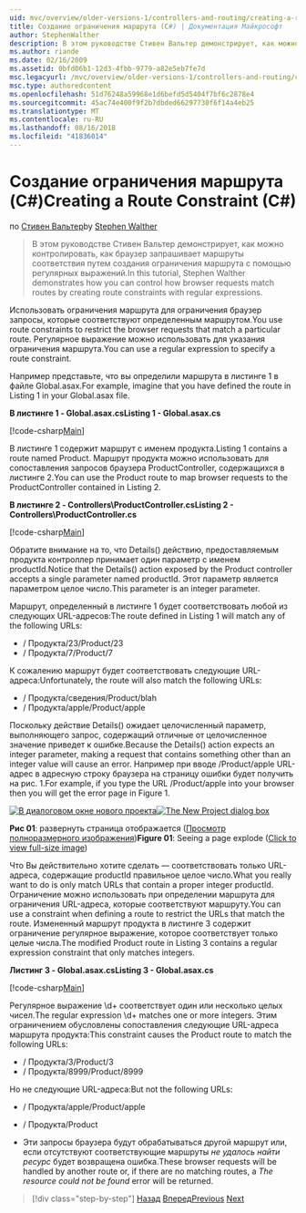 ```yaml
---
uid: mvc/overview/older-versions-1/controllers-and-routing/creating-a-route-constraint-cs
title: Создание ограничения маршрута (C#) | Документация Майкрософт
author: StephenWalther
description: В этом руководстве Стивен Вальтер демонстрирует, как можно контролировать, как браузер запрашивает маршруты соответствия путем создания ограничения маршрута с помощью регулярных выражений.
ms.author: riande
ms.date: 02/16/2009
ms.assetid: 0bfd06b1-12d3-4fbb-9779-a82e5eb7fe7d
msc.legacyurl: /mvc/overview/older-versions-1/controllers-and-routing/creating-a-route-constraint-cs
msc.type: authoredcontent
ms.openlocfilehash: 51d76248a59968e1d6befd5d5404f7bf6c2878e4
ms.sourcegitcommit: 45ac74e400f9f2b7dbded66297730f6f14a4eb25
ms.translationtype: MT
ms.contentlocale: ru-RU
ms.lasthandoff: 08/16/2018
ms.locfileid: "41836014"
---
```

<a name="creating-a-route-constraint-c"></a><span data-ttu-id="81d84-103">Создание ограничения маршрута (C#)</span><span class="sxs-lookup"><span data-stu-id="81d84-103">Creating a Route Constraint (C#)</span></span>
====================
<span data-ttu-id="81d84-104">по [Стивен Вальтер](https://github.com/StephenWalther)</span><span class="sxs-lookup"><span data-stu-id="81d84-104">by [Stephen Walther](https://github.com/StephenWalther)</span></span>

> <span data-ttu-id="81d84-105">В этом руководстве Стивен Вальтер демонстрирует, как можно контролировать, как браузер запрашивает маршруты соответствия путем создания ограничения маршрута с помощью регулярных выражений.</span><span class="sxs-lookup"><span data-stu-id="81d84-105">In this tutorial, Stephen Walther demonstrates how you can control how browser requests match routes by creating route constraints with regular expressions.</span></span>


<span data-ttu-id="81d84-106">Использовать ограничения маршрута для ограничения браузер запросы, которые соответствуют определенным маршрутом.</span><span class="sxs-lookup"><span data-stu-id="81d84-106">You use route constraints to restrict the browser requests that match a particular route.</span></span> <span data-ttu-id="81d84-107">Регулярное выражение можно использовать для указания ограничения маршрута.</span><span class="sxs-lookup"><span data-stu-id="81d84-107">You can use a regular expression to specify a route constraint.</span></span>

<span data-ttu-id="81d84-108">Например представьте, что вы определили маршрута в листинге 1 в файле Global.asax.</span><span class="sxs-lookup"><span data-stu-id="81d84-108">For example, imagine that you have defined the route in Listing 1 in your Global.asax file.</span></span>

<span data-ttu-id="81d84-109">**В листинге 1 - Global.asax.cs**</span><span class="sxs-lookup"><span data-stu-id="81d84-109">**Listing 1 - Global.asax.cs**</span></span>

[!code-csharp[Main](creating-a-route-constraint-cs/samples/sample1.cs)]

<span data-ttu-id="81d84-110">В листинге 1 содержит маршрут с именем продукта.</span><span class="sxs-lookup"><span data-stu-id="81d84-110">Listing 1 contains a route named Product.</span></span> <span data-ttu-id="81d84-111">Маршрут продукта можно использовать для сопоставления запросов браузера ProductController, содержащихся в листинге 2.</span><span class="sxs-lookup"><span data-stu-id="81d84-111">You can use the Product route to map browser requests to the ProductController contained in Listing 2.</span></span>

<span data-ttu-id="81d84-112">**В листинге 2 - Controllers\ProductController.cs**</span><span class="sxs-lookup"><span data-stu-id="81d84-112">**Listing 2 - Controllers\ProductController.cs**</span></span>

[!code-csharp[Main](creating-a-route-constraint-cs/samples/sample2.cs)]

<span data-ttu-id="81d84-113">Обратите внимание на то, что Details() действию, предоставляемым продукта контроллер принимает один параметр с именем productId.</span><span class="sxs-lookup"><span data-stu-id="81d84-113">Notice that the Details() action exposed by the Product controller accepts a single parameter named productId.</span></span> <span data-ttu-id="81d84-114">Этот параметр является параметром целое число.</span><span class="sxs-lookup"><span data-stu-id="81d84-114">This parameter is an integer parameter.</span></span>

<span data-ttu-id="81d84-115">Маршрут, определенный в листинге 1 будет соответствовать любой из следующих URL-адресов:</span><span class="sxs-lookup"><span data-stu-id="81d84-115">The route defined in Listing 1 will match any of the following URLs:</span></span>

- <span data-ttu-id="81d84-116">/ Продукта/23</span><span class="sxs-lookup"><span data-stu-id="81d84-116">/Product/23</span></span>
- <span data-ttu-id="81d84-117">/ Продукта/7</span><span class="sxs-lookup"><span data-stu-id="81d84-117">/Product/7</span></span>

<span data-ttu-id="81d84-118">К сожалению маршрут будет соответствовать следующие URL-адреса:</span><span class="sxs-lookup"><span data-stu-id="81d84-118">Unfortunately, the route will also match the following URLs:</span></span>

- <span data-ttu-id="81d84-119">/ Продукта/сведения</span><span class="sxs-lookup"><span data-stu-id="81d84-119">/Product/blah</span></span>
- <span data-ttu-id="81d84-120">/ Продукта/apple</span><span class="sxs-lookup"><span data-stu-id="81d84-120">/Product/apple</span></span>

<span data-ttu-id="81d84-121">Поскольку действие Details() ожидает целочисленный параметр, выполняющего запрос, содержащий отличные от целочисленное значение приведет к ошибке.</span><span class="sxs-lookup"><span data-stu-id="81d84-121">Because the Details() action expects an integer parameter, making a request that contains something other than an integer value will cause an error.</span></span> <span data-ttu-id="81d84-122">Например при вводе /Product/apple URL-адрес в адресную строку браузера на страницу ошибки будет получить на рис. 1.</span><span class="sxs-lookup"><span data-stu-id="81d84-122">For example, if you type the URL /Product/apple into your browser then you will get the error page in Figure 1.</span></span>


<span data-ttu-id="81d84-123">[![В диалоговом окне нового проекта](creating-a-route-constraint-cs/_static/image1.jpg)](creating-a-route-constraint-cs/_static/image1.png)</span><span class="sxs-lookup"><span data-stu-id="81d84-123">[![The New Project dialog box](creating-a-route-constraint-cs/_static/image1.jpg)](creating-a-route-constraint-cs/_static/image1.png)</span></span>

<span data-ttu-id="81d84-124">**Рис 01**: развернуть страница отображается ([Просмотр полноразмерного изображения](creating-a-route-constraint-cs/_static/image2.png))</span><span class="sxs-lookup"><span data-stu-id="81d84-124">**Figure 01**: Seeing a page explode ([Click to view full-size image](creating-a-route-constraint-cs/_static/image2.png))</span></span>


<span data-ttu-id="81d84-125">Что Вы действительно хотите сделать — соответствовать только URL-адреса, содержащие productId правильное целое число.</span><span class="sxs-lookup"><span data-stu-id="81d84-125">What you really want to do is only match URLs that contain a proper integer productId.</span></span> <span data-ttu-id="81d84-126">Ограничение можно использовать при определении маршрута для ограничения URL-адреса, которые соответствуют маршруту.</span><span class="sxs-lookup"><span data-stu-id="81d84-126">You can use a constraint when defining a route to restrict the URLs that match the route.</span></span> <span data-ttu-id="81d84-127">Измененный маршрут продукта в листинге 3 содержит ограничение регулярное выражение, которое соответствует только целые числа.</span><span class="sxs-lookup"><span data-stu-id="81d84-127">The modified Product route in Listing 3 contains a regular expression constraint that only matches integers.</span></span>

<span data-ttu-id="81d84-128">**Листинг 3 - Global.asax.cs**</span><span class="sxs-lookup"><span data-stu-id="81d84-128">**Listing 3 - Global.asax.cs**</span></span>

[!code-csharp[Main](creating-a-route-constraint-cs/samples/sample3.cs)]

<span data-ttu-id="81d84-129">Регулярное выражение \d+ соответствует один или несколько целых чисел.</span><span class="sxs-lookup"><span data-stu-id="81d84-129">The regular expression \d+ matches one or more integers.</span></span> <span data-ttu-id="81d84-130">Этим ограничением обусловлены сопоставления следующие URL-адреса маршрута продукта:</span><span class="sxs-lookup"><span data-stu-id="81d84-130">This constraint causes the Product route to match the following URLs:</span></span>

- <span data-ttu-id="81d84-131">/ Продукта/3</span><span class="sxs-lookup"><span data-stu-id="81d84-131">/Product/3</span></span>
- <span data-ttu-id="81d84-132">/ Продукта/8999</span><span class="sxs-lookup"><span data-stu-id="81d84-132">/Product/8999</span></span>

<span data-ttu-id="81d84-133">Но не следующие URL-адреса:</span><span class="sxs-lookup"><span data-stu-id="81d84-133">But not the following URLs:</span></span>

- <span data-ttu-id="81d84-134">/ Продукта/apple</span><span class="sxs-lookup"><span data-stu-id="81d84-134">/Product/apple</span></span>
- <span data-ttu-id="81d84-135">/ Продукта</span><span class="sxs-lookup"><span data-stu-id="81d84-135">/Product</span></span>

- <span data-ttu-id="81d84-136">Эти запросы браузера будут обрабатываться другой маршрут или, если отсутствуют соответствующие маршруты *не удалось найти ресурс* будет возвращена ошибка.</span><span class="sxs-lookup"><span data-stu-id="81d84-136">These browser requests will be handled by another route or, if there are no matching routes, a *The resource could not be found* error will be returned.</span></span>

> [!div class="step-by-step"]
> <span data-ttu-id="81d84-137">[Назад](creating-custom-routes-cs.md)
> [Вперед](creating-a-custom-route-constraint-cs.md)</span><span class="sxs-lookup"><span data-stu-id="81d84-137">[Previous](creating-custom-routes-cs.md)
[Next](creating-a-custom-route-constraint-cs.md)</span></span>
